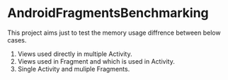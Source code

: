 # AndroidFragmentsBenchmarking

This project aims just to test the memory usage diffrence between below cases.

1) Views used directly in multiple Activity.
2) Views used in Fragment and which is used in Activity.
3) Single Activity and muliple Fragments.
